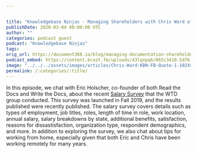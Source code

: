 ```yaml
---


title: "Knowledgebase Ninjas - Managing Shareholders with Chris Ward of Ethereum"
publishDate: 2020-03-04 00:00:00 UTC
author: ""
categories: podcast guest
podcast: "Knowledgebase Ninjas"
tags: 
orig_url: https://document360.io/blog/managing-documentation-shareholders-with-chris-ward-of-ethereum/
podcast_embed: https://content.bcast.fm/uploads/43lqnpq6/065c3410-5d76-11ea-8f76-2d279567a947/Chris_Ward_edited3.mp3
image: "../../../assets/images/articles/Chris-Ward-KBN-FB-Quote-1-1024x536.jpg"
permalink: /:categories/:title/
---
```

In this episode, we chat with Eric Holscher, co-founder of both Read the Docs and Write the Docs, about the recent [Salary Survey](https://www.writethedocs.org/surveys/salary-survey/2019/) that the WTD group conducted. This survey was launched in Fall 2019, and the results published were recently published. The salary survey covers details such as types of employment, job titles, roles, length of time in role, work location, annual salary, salary breakdowns by state, additional benefits, satisfaction, reasons for dissastisfaction, organization type, respondent demographics, and more. In addition to exploring the survey, we also chat about tips for working from home, especially given that both Eric and Chris have been working remotely for many years.